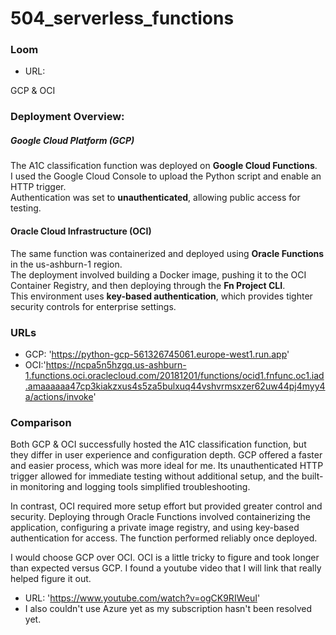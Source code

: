 # 504_serverless_functions
### Loom
- URL:

GCP & OCI

### Deployment Overview:
##### Google Cloud Platform (GCP)
The A1C classification function was deployed on **Google Cloud Functions**.   
I used the Google Cloud Console to upload the Python script and enable an HTTP trigger.  
Authentication was set to **unauthenticated**, allowing public access for testing.

#### Oracle Cloud Infrastructure (OCI)
The same function was containerized and deployed using **Oracle Functions** in the us-ashburn-1 region.  
The deployment involved building a Docker image, pushing it to the OCI Container Registry, and then deploying through the **Fn Project CLI**.  
This environment uses **key-based authentication**, which provides tighter security controls for enterprise settings.

### URLs
- GCP: 'https://python-gcp-561326745061.europe-west1.run.app'
- OCI:'https://ncpa5n5hzgq.us-ashburn-1.functions.oci.oraclecloud.com/20181201/functions/ocid1.fnfunc.oc1.iad.amaaaaaa47cp3kiakzxus4s5za5bulxuq44vshvrmsxzer62uw44pj4myy4a/actions/invoke' 

### Comparison 
Both GCP & OCI successfully hosted the A1C classification function, but they differ in user experience and configuration depth. GCP offered a faster and easier process, which was more ideal for me. Its unauthenticated HTTP trigger allowed for immediate testing without additional setup, and the built-in monitoring and logging tools simplified troubleshooting. 

In contrast, OCI required more setup effort but provided greater control and security. Deploying through Oracle Functions involved containerizing the application, configuring a private image registry, and using key-based authentication for access. The function performed reliably once deployed. 

I would choose GCP over OCI. OCI is a little tricky to figure and took longer than expected versus GCP. I found a youtube video that I will link that really helped figure it out. 
- URL: 'https://www.youtube.com/watch?v=ogCK9RIWeuI'
- I also couldn't use Azure yet as my subscription hasn't been resolved yet. 

